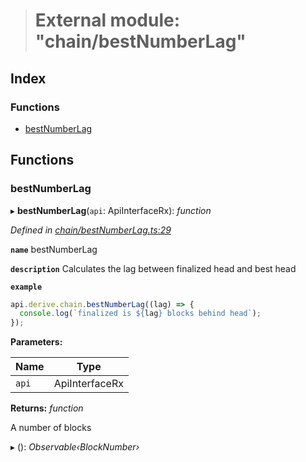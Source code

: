 > # External module: "chain/bestNumberLag"

## Index

### Functions

* [bestNumberLag](_chain_bestnumberlag_.md#bestnumberlag)

## Functions

###  bestNumberLag

▸ **bestNumberLag**(`api`: ApiInterfaceRx): *function*

*Defined in [chain/bestNumberLag.ts:29](https://github.com/polkadot-js/api/blob/098a7a0/packages/api-derive/src/chain/bestNumberLag.ts#L29)*

**`name`** bestNumberLag

**`description`** Calculates the lag between finalized head and best head

**`example`** 
<BR>

```javascript
api.derive.chain.bestNumberLag((lag) => {
  console.log(`finalized is ${lag} blocks behind head`);
});
```

**Parameters:**

Name | Type |
------ | ------ |
`api` | ApiInterfaceRx |

**Returns:** *function*

A number of blocks

▸ (): *Observable‹BlockNumber›*